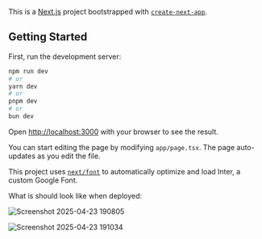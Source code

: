 This is a [Next.js](https://nextjs.org/) project bootstrapped with [`create-next-app`](https://github.com/vercel/next.js/tree/canary/packages/create-next-app).

## Getting Started

First, run the development server:

```bash
npm run dev
# or
yarn dev
# or
pnpm dev
# or
bun dev
```

Open [http://localhost:3000](http://localhost:3000) with your browser to see the result.

You can start editing the page by modifying `app/page.tsx`. The page auto-updates as you edit the file.

This project uses [`next/font`](https://nextjs.org/docs/basic-features/font-optimization) to automatically optimize and load Inter, a custom Google Font.

What is should look like when deployed:


![Screenshot 2025-04-23 190805](https://github.com/user-attachments/assets/628ca6d2-d96d-412a-8170-38caee818b1a)


![Screenshot 2025-04-23 191034](https://github.com/user-attachments/assets/0741829b-0f9f-4b48-a37e-97b4a9bd477b)
